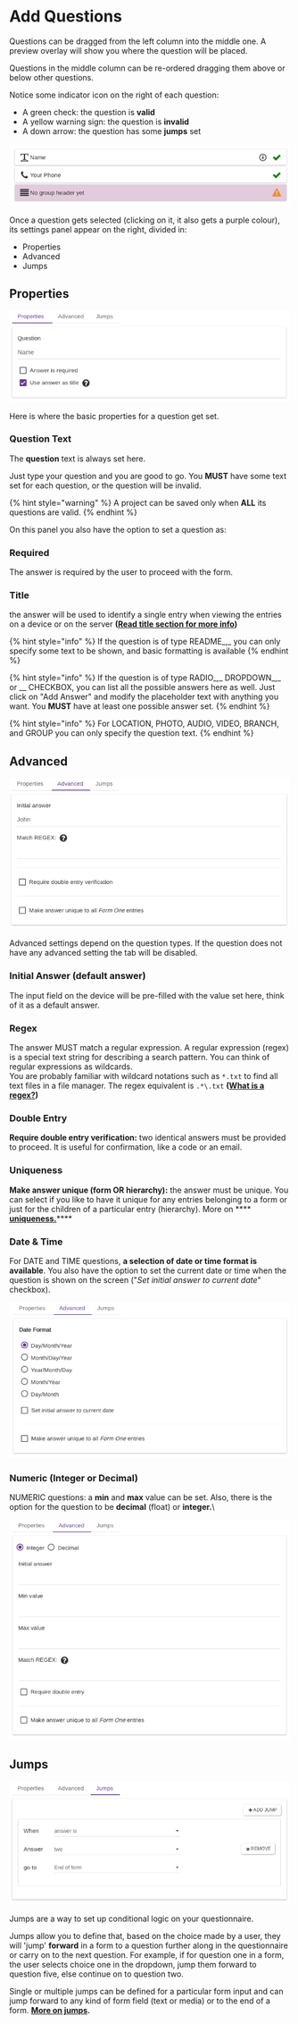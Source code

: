 # Add Questions

Questions can be dragged from the left column into the middle one. A preview overlay will show you where the question will be placed.

Questions in the middle column can be re-ordered dragging them above or below other questions.

Notice some indicator icon on the right of each question:

* A green check: the question is **valid**
* A yellow warning sign: the question is **invalid**
* A down arrow: the question has some **jumps** set

![](../.gitbook/assets/add-inputs-1.png)

Once a question gets selected (clicking on it, it also gets a purple colour), its settings panel appear on the right, divided in:

* Properties
* Advanced
* Jumps

## Properties

![](../.gitbook/assets/add-inputs-properties-panel.png)

Here is where the basic properties for a question get set.&#x20;

### Question Text

The **question** text is always set here.&#x20;

Just type your question and you are good to go. You **MUST** have some text set for each question, or the question will be invalid.

{% hint style="warning" %}
A project can be saved only when **ALL** its questions are valid.
{% endhint %}

On this panel you also have the option to set a question as:

### Required

The answer is required by the user to proceed with the form. &#x20;

### Title

the answer will be used to identify a single entry when viewing the entries on a device or on the server **(**[**Read title section for more info**](title.md)**)**

{% hint style="info" %}
If the question is of type README_,_ you can only specify some text to be shown, and basic formatting is available
{% endhint %}

{% hint style="info" %}
If the question is of type RADIO_,_ DROPDOWN_,_ or __ CHECKBOX, you can list all the possible answers here as well. Just click on "Add Answer" and modify the placeholder text with anything you want. You **MUST** have at least one possible answer set.
{% endhint %}

{% hint style="info" %}
For LOCATION, PHOTO, AUDIO, VIDEO, BRANCH, and GROUP you can only specify the question text.
{% endhint %}

## Advanced

![](../.gitbook/assets/add-inputs-advanced-panel.png)

Advanced settings depend on the question types. If the question does not have any advanced setting the tab will be disabled.

### Initial Answer (default answer)

The input field on the device will be pre-filled with the value set here, think of it as a default answer.

### Regex

The answer MUST match a regular expression. A regular expression (regex) is a special text string for describing a search pattern. You can think of regular expressions as wildcards.\
You are probably familiar with wildcard notations such as `*.txt` to find all text files in a file manager. The regex equivalent is `.*\.txt` **(**[**What is a regex?**](https://en.wikipedia.org/wiki/Regular\_expression)**)**

### Double Entry

**Require double entry verification:** two identical answers must be provided to proceed. It is useful for confirmation, like a code or an email.

### Uniqueness

**Make answer unique (form OR hierarchy):** the answer must be unique. You can select if you like to have it unique for any entries belonging to a form or just for the children of a particular entry (hierarchy). More on **** [**uniqueness.**](uniqueness.md)****

### **Date & Time**

For DATE and TIME questions, **a selection of date or time format is available**. You also have the option to set the current date or time when the question is shown on the screen ("_Set initial answer to current date_" checkbox).

![](<../.gitbook/assets/add-inputs-advanced-date-panel (1).png>)

### Numeric (Integer or Decimal)

NUMERIC questions: a **min** and **max** value can be set. Also, there is the option for the question to be **decimal** (float) or **integer.**\


![](../.gitbook/assets/add-inputs-advanced-numeric-panel.png)

## Jumps

![](../.gitbook/assets/add-inputs-jump-panel.png)

Jumps are a way to set up conditional logic on your questionnaire.

Jumps allow you to define that, based on the choice made by a user, they will 'jump' **forward** in a form to a question further along in the questionnaire or carry on to the next question. For example, if for question one in a form, the user selects choice one in the dropdown, jump them forward to question five, else continue on to question two.

Single or multiple jumps can be defined for a particular form input and can jump forward to any kind of form field (text or media) or to the end of a form. [**More on jumps**](jumps.md)**.**
